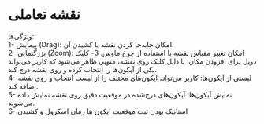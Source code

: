 # نقشه تعاملی

ویژگی‌ها:
</br>
1- پیمایش (Drag): امکان جابه‌جا کردن نقشه با کشیدن آن.
</br>
2- بزرگنمایی (Zoom): امکان تغییر مقیاس نقشه با استفاده از چرخ ماوس.
3- کلیک دوبل برای افزودن مکان: با دابل کلیک روی نقشه، منویی ظاهر می‌شود که کاربر می‌تواند یکی از آیکون‌ها را انتخاب کرده و روی نقشه درج کند.
</br>
4- لیستی از آیکون‌ها: کاربر می‌تواند آیکون‌های مختلف را از لیست انتخاب و روی نقشه اضافه کند.
</br>
5- نمایش آیکون‌ها: آیکون‌های درج‌شده در موقعیت دقیق روی نقشه نمایش داده می‌شوند.
</br>
6- استاتیک بودن ثبت موقعیت ایکون ها زمان اسکرول و کشیدن 
</br>

